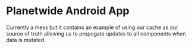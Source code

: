 # Planetwide Android App

Currently a mess but it contains an example of using our cache as our source of truth allowing us to propogate updates to all components when data is mutated.

